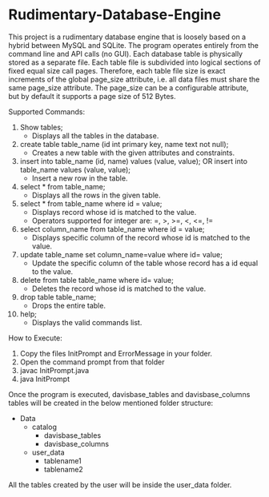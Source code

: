 # Rudimentary-Database-Engine

This project is a rudimentary database engine that is loosely based on a hybrid between MySQL and SQLite. The program operates entirely from the command line and API calls (no GUI). Each database table is physically stored as a separate file. Each table file is subdivided into logical sections of fixed equal size call pages. Therefore, each table file size is exact increments of the global page_size attribute, i.e. all data files must share the same page_size attribute. The page_size can be a configurable attribute, but by default it supports a page size of 512 Bytes.

Supported Commands:
 
1) Show tables;
	- Displays all the tables in the database.
2) create table table_name (id int primary key, name text not null);
	- Creates a new table with the given attributes and constraints.
3) insert into table_name (id, name) values (value, value); OR insert into table_name values (value, value);
	- Insert a new row in the table.
4) select * from table_name;
	- Displays all the rows in the given table.
5) select * from table_name where id = value; 
	- Displays record whose id is matched to the value.
	- Operators supported for integer are: =, >, >=, <, <=, !=
6) select column_name from table_name where id = value;
	- Displays specific column of the record whose id is matched to the value.
7) update table_name set column_name=value where id= value;
	- Update the specific column of the table whose record has a id equal to the value.
8) delete from table table_name where id= value;
	- Deletes the record whose id is matched to the value.
9) drop table table_name;
	- Drops the entire table.
10) help;
	- Displays the valid commands list.

How to Execute:
1) Copy the files InitPrompt and ErrorMessage in your folder.
2) Open the command prompt from that folder
3) javac InitPrompt.java
4) java InitPrompt

Once the program is executed, davisbase_tables and davisbase_columns tables will be created in the below mentioned folder structure: 
-	Data
	- catalog
	  - davisbase_tables
      - davisbase_columns
	- user_data
	  - tablename1
	  - tablename2
	  
All the tables created by the user will be inside the user_data folder.

